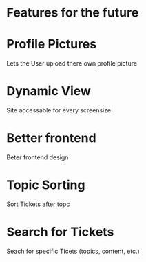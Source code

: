 # Features for the future

# Profile Pictures

Lets the User upload there own profile picture

# Dynamic View

Site accessable for every screensize

# Better frontend

Beter frontend design

# Topic Sorting

Sort Tickets after topc

# Search for Tickets

Seach for specific Ticets (topics, content, etc.)
